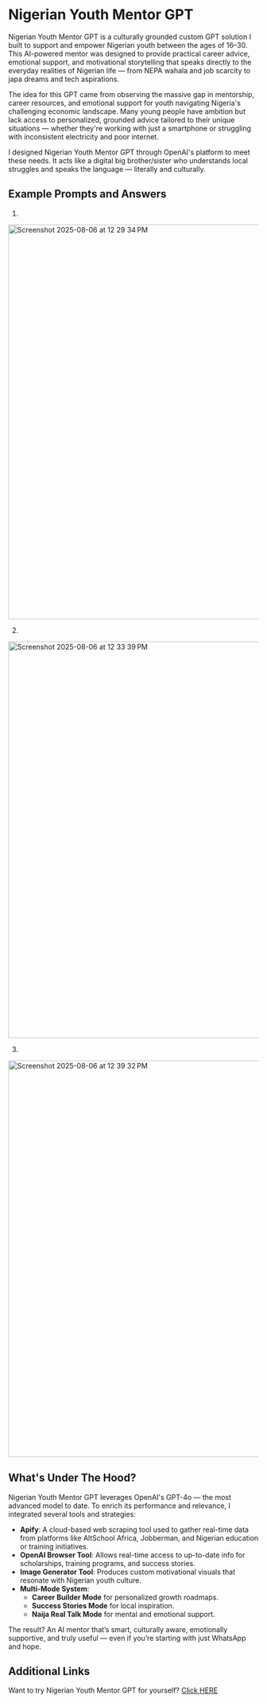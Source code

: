 
# Nigerian Youth Mentor GPT

Nigerian Youth Mentor GPT is a culturally grounded custom GPT solution I built to support and empower Nigerian youth between the ages of 16–30. This AI-powered mentor was designed to provide practical career advice, emotional support, and motivational storytelling that speaks directly to the everyday realities of Nigerian life — from NEPA wahala and job scarcity to japa dreams and tech aspirations.

The idea for this GPT came from observing the massive gap in mentorship, career resources, and emotional support for youth navigating Nigeria's challenging economic landscape. Many young people have ambition but lack access to personalized, grounded advice tailored to their unique situations — whether they're working with just a smartphone or struggling with inconsistent electricity and poor internet.

I designed Nigerian Youth Mentor GPT through OpenAI's platform to meet these needs. It acts like a digital big brother/sister who understands local struggles and speaks the language — literally and culturally.

## Example Prompts and Answers

1.
<img width="1214" height="793" alt="Screenshot 2025-08-06 at 12 29 34 PM" src="https://github.com/user-attachments/assets/99f3065d-5653-40d3-998a-1b1e7cf28bdc" />


2.
<img width="1213" height="797" alt="Screenshot 2025-08-06 at 12 33 39 PM" src="https://github.com/user-attachments/assets/5ea0f667-c121-4626-993c-52760ed7942a" />


3.
<img width="1201" height="797" alt="Screenshot 2025-08-06 at 12 39 32 PM" src="https://github.com/user-attachments/assets/85988286-0df5-4928-b83d-49e917816982" />


## What's Under The Hood?

Nigerian Youth Mentor GPT leverages OpenAI's GPT-4o — the most advanced model to date. To enrich its performance and relevance, I integrated several tools and strategies:

- **Apify**: A cloud-based web scraping tool used to gather real-time data from platforms like AltSchool Africa, Jobberman, and Nigerian education or training initiatives.
- **OpenAI Browser Tool**: Allows real-time access to up-to-date info for scholarships, training programs, and success stories.
- **Image Generator Tool**: Produces custom motivational visuals that resonate with Nigerian youth culture.
- **Multi-Mode System**:
  - **Career Builder Mode** for personalized growth roadmaps.
  - **Success Stories Mode** for local inspiration.
  - **Naija Real Talk Mode** for mental and emotional support.

The result? An AI mentor that’s smart, culturally aware, emotionally supportive, and truly useful — even if you’re starting with just WhatsApp and hope.

## Additional Links

Want to try Nigerian Youth Mentor GPT for yourself? [Click HERE](https://chatgpt.com/g/g-68792d0e163c8191b41901113b28caec-nigerian-youth-mentor)
